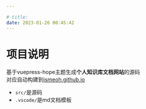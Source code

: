 ```yaml
---

# title: 
date: 2023-01-26 00:45:42
---
```


# 项目说明

基于vuepress-hope主题生成**个人知识库文档网站**的源码  
对应自动构建到[ismeoh.github.io](https://github.com/ismeoh/ismeoh.github.io)  

- `src/`是源码  
- `.vscode/`是md文档模板

